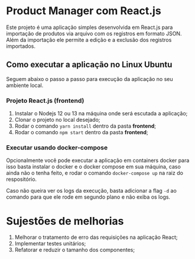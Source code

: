 # Product Manager com React.js

Este projeto é uma aplicação simples desenvolvida em React.js para importação de produtos via arquivo com os registros em formato JSON. Além da importação ele permite a edição e a exclusão dos registros importados.

## Como executar a aplicação no Linux Ubuntu

Seguem abaixo o passo a passo para execução da aplicação no seu ambiente local.

### Projeto React.js (frontend)

1. Instalar o Nodejs 12 ou 13 na máquina onde será escutada a aplicação;
1. Clonar o projeto no local desejado;
1. Rodar o comando `yarn install` dentro da pasta **frontend**;
1. Rodar o comando `npm start` dentro da pasta **frontend**;

### Executar usando docker-compose

Opcionalmente você pode executar a aplicação em containers docker para isso basta instalar o docker e o docker compose em sua máquina, caso ainda não o tenha feito, e rodar o comando `docker-compose up` na raiz do respositório.

Caso não queira ver os logs da execução, basta adicionar a flag `-d` ao comando para que ele rode em segundo plano e não exiba os logs.

# Sujestões de melhorias 

1. Melhorar o tratamento de erro das requisições na aplicação React;
1. Implementar testes unitários;
1. Refatorar e reduzir o tamanho dos componentes;